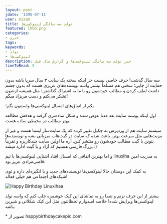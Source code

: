 ```yaml
---
layout: post
jdate: '1395-07-11'
user: misam
title: تولد سه سالگی لینوکسی‌ها
featured: lhbd.png
categories:
- خبری
tags:
keywords:
- تولد
- لینوکسی‌ها
description: خبر تولد سه سالگی لینوکسی‌ها و گزارش سال قبل
timeToRead: 5
---
```


سه سال گذشت! حرف خاصی نیست جز اینکه سخته یک سایت ۳ سال سرپا باشه بدون حمایت از جایی؛ سختی هم مسلماً بیشتر واسه نویسنده‌های عزیزی هست که بدون چشم داشت لطف کردن و مطالب خودشون رو با ما به اشتراک گذاشتن؛ مثل همیشه ازشون تشکر می‌کنم و دست مریزاد میگم!

یکم از اتفاق‌های امسال لینوکسی‌ها واستنون بگم؛

اول اینکه پوسته سایت بعد مدتا عوض شده و شکل ساده‌تری گرفته و هدفش مطالعه بهتر مطالب در محیطی ساده هست.

سیستم سایت هم از وردپرس به جکیل تغییر کرده که یک سایت‌ساز ایستا هست و غیر از مزیت‌هایی مثل سرعت بهتر، باعث شده که سایت در گیت‌هاب میزبانی بشه و نویسنده‌ها بتونن با گیت مطالب خودشون رو منتشر کنن. آره ما اولین سایت چندکاربره و تقریباً بزرگ فارسی هستیم که آزاد و با گیت اداره میشه :)

و اما بهترین اتفاقی که امسال افتاد آشنایی لینوکسی‌ها با تیم linuxiha به مدریت امین قاضی‌مرادی عزیز بود.

به کمک این دوستان حالا لینوکسی‌ها نویسنده‌های جدید و با انگیزه‌ای داره و توی شبکه‌های اجتماعی هم خیلی فعاله!

![Happy Birthday Linuxihaa](/linuxiha/images/lhbd.png)

بیشتر از این حرف نزنم و شما رو به تماشای این کیک خوشمزه جلب کنم که واسه تولد لینوکسی‌ها ویرایش شده! خلاصه امیدوارم لحظاتتون مثل این کیک شکلاتی و شیرین باشه.

\* تصویر از happybirthdaycakepic.com
